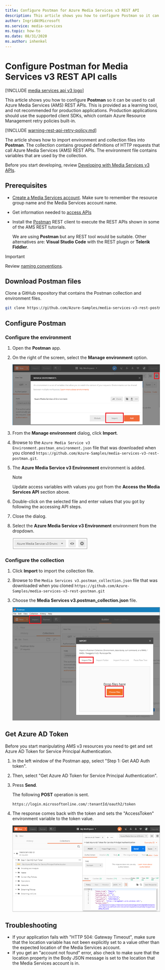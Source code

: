 ```yaml
---
title: Configure Postman for Azure Media Services v3 REST API
description: This article shows you how to configure Postman so it can be used to call Azure Media Services (AMS) REST APIs.
author: IngridAtMicrosoft
ms.service: media-services
ms.topic: how-to
ms.date: 08/31/2020
ms.author: inhenkel
---
```

# Configure Postman for Media Services v3 REST API calls

[!INCLUDE [media services api v3 logo](./includes/v3-hr.md)]

This article shows you how to configure **Postman** so it can be used to call Azure Media Services (AMS) REST APIs. This is provided as a learning tool, and not recommended for production applications. Production applications should use the supported client SDKs, which contain Azure Resource Management retry policies built-in.

[!INCLUDE [warning-rest-api-retry-policy.md](./includes/warning-rest-api-retry-policy.md)]

The article shows how to import environment and collection files into **Postman**. The collection contains grouped definitions of HTTP requests that call Azure Media Services (AMS) REST APIs. The environment file contains variables that are used by the collection.

Before you start developing, review [Developing with Media Services v3 APIs](media-services-apis-overview.md).

## Prerequisites

- [Create a Media Services account](./account-create-how-to.md). Make sure to remember the resource group name and the Media Services account name. 
- Get information needed to [access APIs](./access-api-howto.md)
- Install the [Postman](https://www.getpostman.com/) REST client to execute the REST APIs shown in some of the AMS REST tutorials. 

    We are using **Postman** but any REST tool would be suitable. Other alternatives are: **Visual Studio Code** with the REST plugin or **Telerik Fiddler**. 

> [!IMPORTANT]
> Review [naming conventions](media-services-apis-overview.md#naming-conventions).

## Download Postman files

Clone a GitHub repository that contains the  Postman collection and environment files.

 ```bash
 git clone https://github.com/Azure-Samples/media-services-v3-rest-postman.git
 ```

## Configure Postman

### Configure the environment 

1. Open the **Postman** app.
2. On the right of the screen, select the **Manage environment** option.

    ![Manage env](./media/develop-with-postman/postman-import-env.png)
4. From the **Manage environment** dialog, click **Import**.
2. Browse to the `Azure Media Service v3 Environment.postman_environment.json` file that was downloaded when you cloned `https://github.com/Azure-Samples/media-services-v3-rest-postman.git`.
6. The **Azure Media Service v3 Environment** environment is added.

    > [!Note]
    > Update access variables with values you got from the **Access the Media Services API** section above.

7. Double-click on the selected file and enter values that you got by following the accessing API steps.
8. Close the dialog.
9. Select the **Azure Media Service v3 Environment** environment from the dropdown.

    ![Choose env](./media/develop-with-postman/choose-env.png)
   
### Configure the collection

1. Click **Import** to import the collection file.
1. Browse to the `Media Services v3.postman_collection.json` file that was downloaded when you cloned `https://github.com/Azure-Samples/media-services-v3-rest-postman.git`
3. Choose the **Media Services v3.postman_collection.json** file.

    ![Import a file](./media/develop-with-postman/postman-import-collection.png)

## Get Azure AD Token 

Before you start manipulating AMS v3 resources you need to get and set Azure AD Token for Service Principal Authentication.

1. In the left window of the Postman app, select "Step 1: Get AAD Auth token".
2. Then, select "Get Azure AD Token for Service Principal Authentication".
3. Press **Send**.

    The following **POST** operation is sent.

    ```
    https://login.microsoftonline.com/:tenantId/oauth2/token
    ```

4. The response comes back with the token and sets the "AccessToken" environment variable to the token value.  

    ![Get AAD token](./media/develop-with-postman/postman-get-aad-auth-token.png)

## Troubleshooting 

* If your application fails with "HTTP 504: Gateway Timeout", make sure that the location variable has not been explicitly set to a value other than the expected location of the Media Services account. 
* If you get an "account not found" error, also check to make sure that the location property in the Body JSON message is set to the location that the Media Services account is in. 
